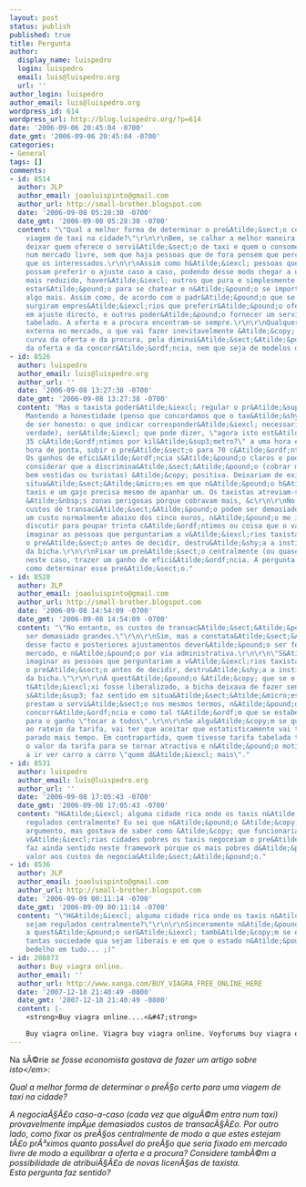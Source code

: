 ```yaml
---
layout: post
status: publish
published: true
title: Pergunta
author:
  display_name: luispedro
  login: luispedro
  email: luis@luispedro.org
  url: ''
author_login: luispedro
author_email: luis@luispedro.org
wordpress_id: 614
wordpress_url: http://blog.luispedro.org/?p=614
date: '2006-09-06 20:45:04 -0700'
date_gmt: '2006-09-06 20:45:04 -0700'
categories:
- General
tags: []
comments:
- id: 8514
  author: JLP
  author_email: joaoluispinto@gmail.com
  author_url: http://small-brother.blogspot.com
  date: '2006-09-08 05:28:30 -0700'
  date_gmt: '2006-09-08 05:28:30 -0700'
  content: "\"Qual a melhor forma de determinar o pre&Atilde;&sect;o certo para uma
    viagem de taxi na cidade?\"\r\n\r\nBem, se calhar a melhor maneira &Atilde;&copy;
    deixar quem oferece o servi&Atilde;&sect;o de taxi e quem o consome decidir, negociando
    num mercado livre, sem que haja pessoas que de fora pensem que percebem mais do
    que os interessados.\r\n\r\nAssim como h&Atilde;&iexcl; pessoas que eventualmente
    possam preferir o ajuste caso a caso, podendo desse modo chegar a um pre&Atilde;&sect;o
    mais reduzido, haver&Atilde;&iexcl; outros que pura e simplesmente n&Atilde;&pound;o
    estar&Atilde;&pound;o para se chatear e n&Atilde;&pound;o se importam de pagar
    algo mais. Assim como, de acordo com o padr&Atilde;&pound;o que se torne dominante,
    surgiram empres&Atilde;&iexcl;rios que preferir&Atilde;&pound;o oferecer um servi&Atilde;&sect;o
    em ajuste directo, e outros poder&Atilde;&pound;o fornecer um servi&Atilde;&sect;o
    tabelado. A oferta e a procura encontram-se sempre.\r\n\r\nQualquer interven&Atilde;&sect;&Atilde;&pound;o
    externa no mercado, o que vai fazer inevitavelmente &Atilde;&copy; distorcer a
    curva da oferta e da procura, pela diminui&Atilde;&sect;&Atilde;&pound;o da diversidade
    da oferta e da concorr&Atilde;&ordf;ncia, nem que seja de modelos de neg&Atilde;&sup3;cio."
- id: 8526
  author: luispedro
  author_email: luis@luispedro.org
  author_url: ''
  date: '2006-09-08 13:27:38 -0700'
  date_gmt: '2006-09-08 13:27:38 -0700'
  content: "Mas o taxista poder&Atilde;&iexcl; regular o pr&Atilde;&sup3;prio tax&Atilde;&shy;metro?
    Mantendo a honestidade (penso que concordamos que o tax&Atilde;&shy;metro ter&Atilde;&iexcl;
    de ser honesto: o que indicar corresponder&Atilde;&iexcl; necessariamente &Atilde;&nbsp;
    verdade), ser&Atilde;&iexcl; que pode dizer, \"agora isto est&Atilde;&iexcl; a
    35 c&Atilde;&ordf;ntimos por kil&Atilde;&sup3;metro?\" a uma hora e, depois, em
    hora de ponta, subir o pre&Atilde;&sect;o para 70 c&Atilde;&ordf;ntimos por kil&Atilde;&sup3;metro?
    Os ganhos de efici&Atilde;&ordf;ncia s&Atilde;&pound;o claros e podemos at&Atilde;&copy;
    considerar que a discrimina&Atilde;&sect;&Atilde;&pound;o (cobrar mais a pessoas
    bem vestidas ou turistas) &Atilde;&copy; positiva. Deixariam de existir aquelas
    situa&Atilde;&sect;&Atilde;&micro;es em que n&Atilde;&pound;o h&Atilde;&iexcl;
    taxis e um gajo precisa mesmo de apanhar um. Os taxistas atreviam-se mais a ir
    &Atilde;&nbsp;s zonas perigosas porque cobravam mais, &c\r\n\r\nNo entanto, os
    custos de transac&Atilde;&sect;&Atilde;&pound;o podem ser demasiado grandes. Para
    um custo normalmente abaixo dos cinco euros, n&Atilde;&pound;o me interessa muito
    discutir para poupar trinta c&Atilde;&ordf;ntimos ou coisa que o valha. S&Atilde;&sup3;
    imaginar as pessoas que perguntariam a v&Atilde;&iexcl;rios taxistas na pra&Atilde;&sect;a
    o pre&Atilde;&sect;o antes de decidir, destru&Atilde;&shy;a a institui&Atilde;&sect;&Atilde;&pound;o
    da bicha.\r\n\r\nFixar um pre&Atilde;&sect;o centralmente (ou quase) parece-me,
    neste caso, trazer um ganho de efici&Atilde;&ordf;ncia. A pergunta &Atilde;&copy;
    como determinar esse pre&Atilde;&sect;o."
- id: 8528
  author: JLP
  author_email: joaoluispinto@gmail.com
  author_url: http://small-brother.blogspot.com
  date: '2006-09-08 14:54:09 -0700'
  date_gmt: '2006-09-08 14:54:09 -0700'
  content: "\"No entanto, os custos de transac&Atilde;&sect;&Atilde;&pound;o podem
    ser demasiado grandes.\"\r\n\r\nSim, mas a constata&Atilde;&sect;&Atilde;&pound;o
    desse facto e posteriores ajustamentos dever&Atilde;&pound;o ser feitos pelo pr&Atilde;&sup3;prio
    mercado, e n&Atilde;&pound;o por via administrativa.\r\n\r\n\"S&Atilde;&sup3;
    imaginar as pessoas que perguntariam a v&Atilde;&iexcl;rios taxistas na pra&Atilde;&sect;a
    o pre&Atilde;&sect;o antes de decidir, destru&Atilde;&shy;a a institui&Atilde;&sect;&Atilde;&pound;o
    da bicha.\"\r\n\r\nA quest&Atilde;&pound;o &Atilde;&copy; que se o mercado do
    t&Atilde;&iexcl;xi fosse liberalizado, a bicha deixava de fazer sentido. A bicha
    s&Atilde;&sup3; faz sentido em situa&Atilde;&sect;&Atilde;&micro;es em que todos
    prestam o servi&Atilde;&sect;o nos mesmos termos, n&Atilde;&pound;o h&Atilde;&iexcl;
    concorr&Atilde;&ordf;ncia e como tal t&Atilde;&ordf;m que se estabelecer mecanismos
    para o ganho \"tocar a todos\".\r\n\r\nSe algu&Atilde;&copy;m se quer sujeitar
    ao rateio da tarifa, vai ter que aceitar que estatisticamente vai ter o carro
    parado mais tempo. Em contrapartida, quem tivesse tarifa tabelada teria de ajuizar
    o valor da tarifa para se tornar atractiva e n&Atilde;&pound;o motivar as pessoas
    a ir ver carro a carro \"quem d&Atilde;&iexcl; mais\"."
- id: 8531
  author: luispedro
  author_email: luis@luispedro.org
  author_url: ''
  date: '2006-09-08 17:05:43 -0700'
  date_gmt: '2006-09-08 17:05:43 -0700'
  content: "H&Atilde;&iexcl; alguma cidade rica onde os taxis n&Atilde;&pound;o sejam
    regulados centralmente? Eu sei que n&Atilde;&pound;o &Atilde;&copy;, per se, um
    argumento, mas gostava de saber como &Atilde;&copy; que funcionaria nessa cidade.\r\n\r\nEm
    v&Atilde;&iexcl;rias cidades pobres os taxis negoceiam o pre&Atilde;&sect;o. Isto
    faz ainda sentido neste framework porque os mais pobres d&Atilde;&pound;o menos
    valor aos custos de negocia&Atilde;&sect;&Atilde;&pound;o."
- id: 8536
  author: JLP
  author_email: joaoluispinto@gmail.com
  author_url: http://small-brother.blogspot.com
  date: '2006-09-09 00:11:14 -0700'
  date_gmt: '2006-09-09 00:11:14 -0700'
  content: "\"H&Atilde;&iexcl; alguma cidade rica onde os taxis n&Atilde;&pound;o
    sejam regulados centralmente?\"\r\n\r\nSinceramente n&Atilde;&pound;o sei. Mas
    a quest&Atilde;&pound;o ser&Atilde;&iexcl; tamb&Atilde;&copy;m se existem assim
    tantas sociedade qua sejam liberais e em que o estado n&Atilde;&pound;o meta o
    bedelho em tudo... ;)"
- id: 208873
  author: Buy viagra online.
  author_email: ''
  author_url: http://www.xanga.com/BUY_VIAGRA_FREE_ONLINE_HERE
  date: '2007-12-18 21:40:49 -0800'
  date_gmt: '2007-12-18 21:40:49 -0800'
  content: |-
    <strong>Buy viagra online....<&#47;strong>

    Buy viagra online. Viagra buy viagra online. Voyforums buy viagra online. Viagra buy online....
---
```

<p>Na s&Atilde;&copy;rie <em>se fosse economista gostava de fazer um artigo sobre isto<&#47;em>:</p>
<p>Qual a melhor forma de determinar o pre&Atilde;&sect;o certo para uma viagem de taxi na cidade?</p>
<p>A negocia&Atilde;&sect;&Atilde;&pound;o caso-a-caso (cada vez que algu&Atilde;&copy;m entra num taxi) provavelmente imp&Atilde;&micro;e demasiados custos de transac&Atilde;&sect;&Atilde;&pound;o. Por outro lado, como fixar os pre&Atilde;&sect;os centralmente de modo a que estes estejam t&Atilde;&pound;o pr&Atilde;&sup3;ximos quanto poss&Atilde;&shy;vel do pre&Atilde;&sect;o que seria fixado em mercado livre de modo a equilibrar a oferta e a procura? Considere tamb&Atilde;&copy;m a possibilidade de atribui&Atilde;&sect;&Atilde;&pound;o de novas licen&Atilde;&sect;as de taxista.<br />
Esta pergunta faz sentido?</p>
